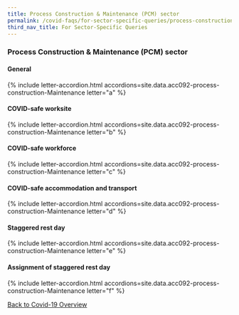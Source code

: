 ```yaml
---
title: Process Construction & Maintenance (PCM) sector
permalink: /covid-faqs/for-sector-specific-queries/process-construction-Maintenance
third_nav_title: For Sector-Specific Queries
---
```


### Process Construction & Maintenance (PCM) sector

#### General

{% include letter-accordion.html accordions=site.data.acc092-process-construction-Maintenance letter="a" %}

#### COVID-safe worksite

{% include letter-accordion.html accordions=site.data.acc092-process-construction-Maintenance letter="b" %}

#### COVID-safe workforce

{% include letter-accordion.html accordions=site.data.acc092-process-construction-Maintenance letter="c" %}

#### COVID-safe accommodation and transport

{% include letter-accordion.html accordions=site.data.acc092-process-construction-Maintenance letter="d" %}

#### Staggered rest day

{% include letter-accordion.html accordions=site.data.acc092-process-construction-Maintenance letter="e" %}

#### Assignment of staggered rest day

{% include letter-accordion.html accordions=site.data.acc092-process-construction-Maintenance letter="f" %}

[Back to Covid-19 Overview](/covid/)

<script src="/jquery/loadFuse.js"></script>
